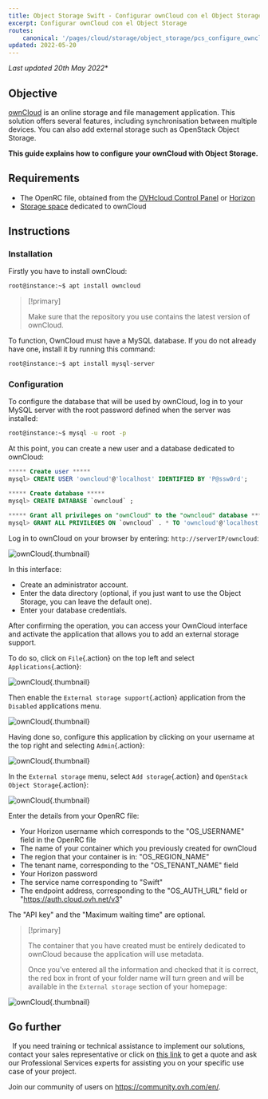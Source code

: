 ```yaml
---
title: Object Storage Swift - Configurar ownCloud con el Object Storage (EN)
excerpt: Configurar ownCloud con el Object Storage
routes:
    canonical: '/pages/cloud/storage/object_storage/pcs_configure_owncloud_with_object_storage'
updated: 2022-05-20
---
```

*Last updated 20th May 2022**

## Objective

[ownCloud](https://owncloud.org/) is an online storage and file management application.
This solution offers several features, including synchronisation between multiple devices. You can also add external storage such as OpenStack Object Storage.

**This guide explains how to configure your ownCloud with Object Storage.**


## Requirements

- The OpenRC file, obtained from the [OVHcloud Control Panel](/pages/platform/public-cloud/create_and_delete_a_user) or [Horizon](/pages/platform/public-cloud/introducing_horizon)
- [Storage space](/pages/cloud/storage/object_storage/pcs_create_container) dedicated to ownCloud


## Instructions

### Installation

Firstly you have to install ownCloud:

```bash
root@instance:~$ apt install owncloud
```

> [!primary]
>
> Make sure that the repository you use contains the latest version of ownCloud.
>

To function, OwnCloud must have a MySQL database. If you do not already have one, install it by running this command:

```bash
root@instance:~$ apt install mysql-server
```

### Configuration

To configure the database that will be used by ownCloud, log in to your MySQL server with the root password defined when the server was installed:


```bash
root@instance:~$ mysql -u root -p
```

At this point, you can create a new user and a database dedicated to ownCloud:

```sql
***** Create user *****
mysql> CREATE USER 'owncloud'@'localhost' IDENTIFIED BY 'P@ssw0rd';

***** Create database *****
mysql> CREATE DATABASE `owncloud` ;

***** Grant all privileges on "ownCloud" to the "owncloud" database *****
mysql> GRANT ALL PRIVILEGES ON `owncloud` . * TO 'owncloud'@'localhost';
```

Log in to ownCloud on your browser by entering: `http://serverIP/owncloud`:

![ownCloud](images/img_3325.jpg){.thumbnail}

In this interface:

- Create an administrator account.
- Enter the data directory (optional, if you just want to use the Object Storage, you can leave the default one).
- Enter your database credentials.


After confirming the operation, you can access your OwnCloud interface and activate the application that allows you to add an external storage support.

To do so, click on `File`{.action} on the top left and select `Applications`{.action}:

![ownCloud](images/img_3327.jpg){.thumbnail}

Then enable the `External storage support`{.action} application from the `Disabled` applications menu.

![ownCloud](images/img_3328.jpg){.thumbnail}

Having done so, configure this application by clicking on your username at the top right and selecting `Admin`{.action}:

![ownCloud](images/img_3326.jpg){.thumbnail}

In the `External storage` menu, select `Add storage`{.action} and `OpenStack Object Storage`{.action}:

![ownCloud](images/img_3329.jpg){.thumbnail}

Enter the details from your OpenRC file:

- Your Horizon username which corresponds to the  "OS_USERNAME" field in the OpenRC file
- The name of your container which you previously created for ownCloud
- The region that your container is in: "OS_REGION_NAME"
- The tenant name, corresponding to the "OS_TENANT_NAME" field
- Your Horizon password
- The service name corresponding to "Swift"
- The endpoint address, corresponding to the "OS_AUTH_URL" field or "https://auth.cloud.ovh.net/v3"


The "API key" and the "Maximum waiting time" are optional.

> [!primary]
>
> The container that you have created must be entirely dedicated to ownCloud because the application will use metadata.
>
> Once you've entered all the information and checked that it is correct, the red box in front of your folder name will turn green and will be available in the `External storage` section of your homepage:
>


![ownCloud](images/img_3330.jpg){.thumbnail}


## Go further
 
If you need training or technical assistance to implement our solutions, contact your sales representative or click on [this link](https://www.ovhcloud.com/es/professional-services/) to get a quote and ask our Professional Services experts for assisting you on your specific use case of your project.

Join our community of users on <https://community.ovh.com/en/>.

